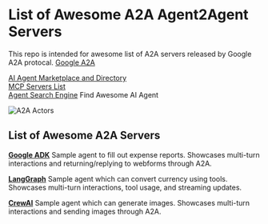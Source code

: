 # List of Awesome A2A Agent2Agent Servers
This repo is intended for awesome list of A2A servers released by Google A2A protocal. [Google A2A](https://github.com/google/A2A)

[AI Agent Marketplace and Directory](http://www.deepnlp.org/store/ai-agent) <br>
[MCP Servers List](http://www.deepnlp.org/store/ai-agent/mcp-server) <br>
[Agent Search Engine](http://www.deepnlp.org/search/agent) Find Awesome AI Agent

![A2A Actors](https://google.github.io/A2A/images/a2a_actors.png)

## List of Awesome A2A Servers
[**Google ADK**](https://github.com/google/A2A/blob/main/samples/python/agents/google_adk) 
Sample agent to  fill out expense reports. Showcases multi-turn interactions and returning/replying to webforms through A2A.

[**LangGraph**](https://github.com/google/A2A/tree/main/samples/python/agents/langgraph)
Sample agent which can convert currency using tools. Showcases multi-turn interactions, tool usage, and streaming updates.

[**CrewAI**](https://github.com/google/A2A/tree/main/samples/python/agents/crewai) Sample agent which can generate images. Showcases multi-turn interactions and sending images through A2A.


